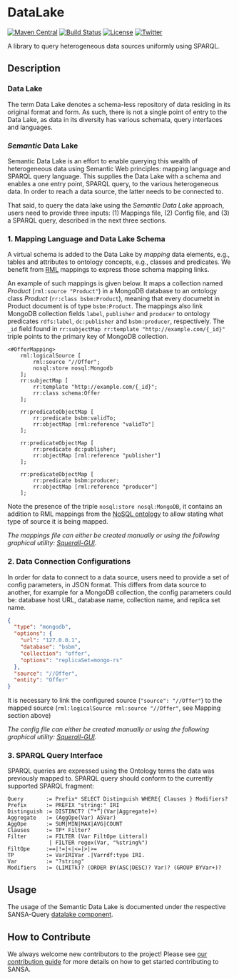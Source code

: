 # DataLake
[![Maven Central](https://maven-badges.herokuapp.com/maven-central/net.sansa-stack/sansa-datalake-parent_2.11/badge.svg)](https://maven-badges.herokuapp.com/maven-central/net.sansa-stack/sansa-datalake-parent_2.11)
[![Build Status](https://ci.aksw.org/jenkins/job/SANSA-ML/job/develop/badge/icon)](https://ci.aksw.org/jenkins/job/SANSA-DataLake//job/master/)
[![License](https://img.shields.io/badge/License-Apache%202.0-blue.svg)](https://opensource.org/licenses/Apache-2.0)
[![Twitter](https://img.shields.io/twitter/follow/SANSA_Stack.svg?style=social)](https://twitter.com/SANSA_Stack)

A library to query heterogeneous data sources uniformly using SPARQL.

## Description
### Data Lake
The term Data Lake denotes a schema-less repository of data residing in its original format and form. As such, there is not a single point of entry to the Data Lake, as data in its diversity has various schemata, query interfaces and languages.

### _Semantic_ Data Lake
Semantic Data Lake is an effort to enable querying this wealth of heterogeneous data using Semantic Web principles: mapping language and  SPARQL query language. This supplies the Data Lake with a schema and enables a one entry point, SPARQL query, to the various heterogeneous data. In order to reach a data source, the latter needs to be connected to.

That said, to query the data lake using the _Semantic Data Lake_ approach, users need to provide three inputs: (1) Mappings file, (2) Config file, and (3) a SPARQL query, described in the next three sections.

### 1. Mapping Language and Data Lake Schema
A virtual schema is added to the Data Lake by _mapping_ data elements, e.g., tables and attributes to ontology concepts, e.g., classes and predicates. We benefit from [RML](http://rml.io/) mappings to express those schema mapping links.

An example of such mappings is given below. It maps a collection named _Product_ (`rml:source "Product"`) in a MongoDB database to an ontology class _Product_ (`rr:class bsbm:Product`), meaning that every documebt in Product document is of type `bsbm:Product`. The mappings also link MongoDB collection fields `label`, `publisher` and `producer` to ontology predicates `rdfs:label`, `dc:publisher` and `bsbm:producer`, respectively. The `_id` field found in `rr:subjectMap rr:template "http://example.com/{_id}"` triple points to the primary key of MongoDB collection.

```
<#OfferMapping>
	rml:logicalSource [
		rml:source "//Offer";
		nosql:store nosql:Mongodb
	];
	rr:subjectMap [
		rr:template "http://example.com/{_id}";
		rr:class schema:Offer
	];

	rr:predicateObjectMap [
		rr:predicate bsbm:validTo;
		rr:objectMap [rml:reference "validTo"]
	];

	rr:predicateObjectMap [
		rr:predicate dc:publisher;
		rr:objectMap [rml:reference "publisher"]
	];

	rr:predicateObjectMap [
		rr:predicate bsbm:producer;
		rr:objectMap [rml:reference "producer"]
	];
```

Note the presence of the triple `nosql:store nosql:MongoDB`, it contains an addition to RML mappings from the [NoSQL ontology](http://purl.org/db/nosql#) to allow stating what type of source it is being mapped.

_The mappings file can either be created manually or using the following graphical utility: [Squerall-GUI](https://github.com/EIS-Bonn/Squerall-GUI)_.

### 2. Data Connection Configurations
In order for data to connect to a data source, users need to provide a set of config parameters, in JSON format. This differs from data source to another, for example for a MongoDB collection, the config parameters could be: database host URL, database name, collection name, and replica set name.

```JSON
{
  "type": "mongodb",
  "options": {
    "url": "127.0.0.1",
    "database": "bsbm",
    "collection": "offer",
    "options": "replicaSet=mongo-rs"
  },
  "source": "//Offer",
  "entity": "Offer"
}
```

It is necessary to link the configured source (`"source": "//Offer"`)  to the mapped source (`rml:logicalSource rml:source "//Offer"`, see Mapping section above)

_The config file can either be created manually or using the following graphical utility: [Squerall-GUI](https://github.com/EIS-Bonn/Squerall-GUI)_.

### 3. SPARQL Query Interface
SPARQL queries are expressed using the Ontology terms the data was previously mapped to. SPARQL query should conform to the currently supported SPARQL fragment:

```SPARQL
Query       := Prefix* SELECT Distinguish WHERE{ Clauses } Modifiers?
Prefix      := PREFIX "string:" IRI
Distinguish := DISTINCT? (“*”|(Var|Aggregate)+)
Aggregate   := (AggOpe(Var) ASVar)
AggOpe      := SUM|MIN|MAX|AVG|COUNT
Clauses     := TP* Filter?
Filter      := FILTER (Var FiltOpe Litteral)
             | FILTER regex(Var, "%string%")
FiltOpe     :==|!=|<|<=|>|>=
TP          := VarIRIVar .|Varrdf:type IRI.
Var         := "?string"
Modifiers   := (LIMITk)? (ORDER BY(ASC|DESC)? Var)? (GROUP BYVar+)?
```

## Usage
The usage of the Semantic Data Lake is documented under the respective SANSA-Query [datalake component](https://github.com/SANSA-Stack/SANSA-Query/tree/develop/sansa-query-spark/src/main/scala/net/sansa_stack/query/spark/datalake).

## How to Contribute
We always welcome new contributors to the project! Please see [our contribution guide](http://sansa-stack.net/contributing-to-sansa/) for more details on how to get started contributing to SANSA.
